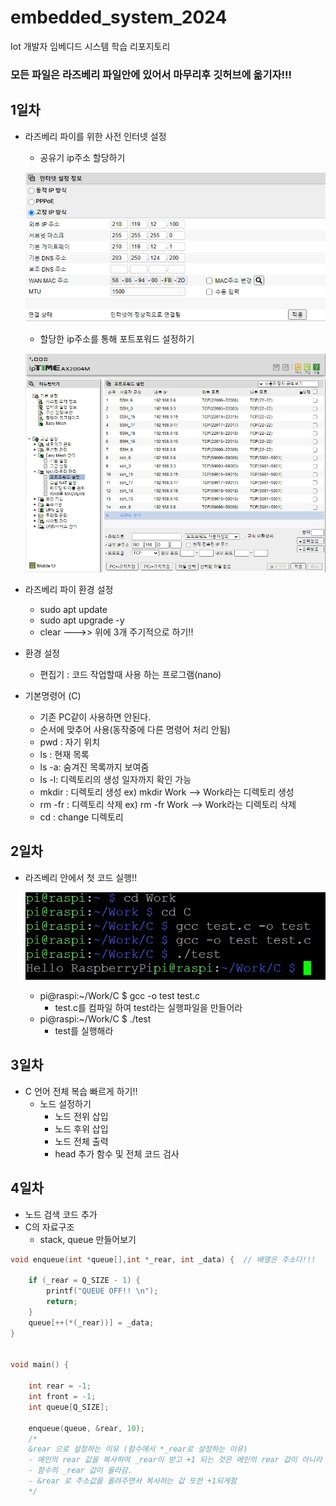 # embedded_system_2024
Iot 개발자 임베디드 시스템 학습 리포지토리

### 모든 파일은 라즈베리 파일안에 있어서 마무리후 깃허브에 옮기자!!!

## 1일차
- 라즈베리 파이를 위한 사전 인터넷 설정
    - 공유기 ip주소 할당하기

     ![실행](https://raw.githubusercontent.com/JEONGWOO0705/embedded_system_2024/main/image/img003.jpg)

    - 할당한 ip주소를 통해 포트포워드 설정하기

     ![실행](https://raw.githubusercontent.com/JEONGWOO0705/embedded_system_2024/main/image/img002.jpg)


- 라즈베리 파이 환경 설정
    - sudo apt update
    - sudo apt upgrade -y
    - clear --->> 위에 3개 주기적으로 하기!!
- 환경 설정 
    - 편집기 : 코드 작업할때 사용 하는 프로그램(nano)
- 기본명령어 (C)
    - 기존 PC같이 사용하면 안된다.
    - 순서에 맞추어 사용(동작중에 다른 명령어 처리 안됨)
    - pwd : 자기 위치
    - ls : 현재 목록
    - ls -a: 숨겨진 목록까지 보여줌
    - ls -l: 디렉토리의 생성 일자까지 확인 가능
    - mkdir : 디렉토리 생성    ex) mkdir Work   --> Work라는 디렉토리 생성
    - rm -fr : 디렉토리 삭제   ex) rm -fr Work  --> Work라는 디렉토리 삭제
    - cd : change 디렉토리



## 2일차
- 라즈베리 안에서 첫 코드 실행!!

  ![실행](https://raw.githubusercontent.com/JEONGWOO0705/embedded_system_2024/main/image/img001.jpg)

    - pi@raspi:~/Work/C $ gcc -o test test.c
        - test.c를 컴파일 하여 test라는 실행파일을 만들어라
    - pi@raspi:~/Work/C $ ./test
        - test를 실행해라

## 3일차
- C 언어 전체 복습 빠르게 하기!!
    - 노드 설정하기
        - 노드 전위 삽입
        - 노드 후위 삽입
        - 노드 전체 출력
        - head 추가 함수 및 전체 코드 검사

## 4일차
- 노드 검색 코드 추가
- C의 자료구조
    - stack, queue 만들어보기

```c
void enqueue(int *queue[],int *_rear, int _data) {	// 배열은 주소다!!!
	
	if (_rear = Q_SIZE - 1) {
		printf("QUEUE OFF!! \n");
		return;
	}
	queue[++(*(_rear))] = _data;
}


void main() {

	int rear = -1;
	int front = -1;
	int queue[Q_SIZE];

	enqueue(queue, &rear, 10);
	/*
	&rear 으로 설정하는 이유 (함수에서 *_rear로 설정하는 이유)
	- 메인의 rear 값을 복사하여 _rear이 받고 +1 되는 것은 메인의 rear 값이 아니라
	- 함수의 _rear 값이 올라감.
	- &rear 로 주소값을 올려주면서 복사하는 값 또한 +1되게함
	*/
```
